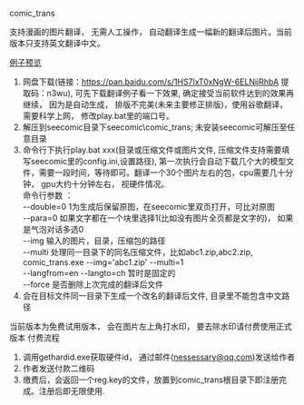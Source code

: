 comic_trans

支持漫画的图片翻译， 无需人工操作， 自动翻译生成一幅新的翻译后图片。当前版本只支持英文翻译中文。

[例子预览](https://github.com/nessessary/SeeComic/blob/master/comic_trans/sample.md)

1. 网盘下载(链接：https://pan.baidu.com/s/1HS7lxT0xNgW-6ELNijRhbA
提取码：n3wu), 可先下载翻译例子看一下效果, 确定接受当前软件达到的效果再继续， 因为是自动生成， 排版不完美(未来主要修正排版)，使用谷歌翻译， 需要科学上网， 修改play.bat里的端口号。
2. 解压到seecomic目录下seecomic\comic_trans; 未安装seecomic可解压至任意目录
3. 命令行下执行play.bat xxx(目录或压缩文件或图片文件, 压缩文件支持需要填写seecomic里的config.ini,设置路径), 第一次执行会自动下载几个大的模型文件，需要一段时间，等待即可。翻译一个30个图片左右的包，cpu需要几十分钟， gpu大约十分钟左右， 视硬件情况。
<br>命令行参数 ：<br> --double=0 1为生成后保留原图，在seecomic里双页打开，可比对原图<br> --para=0 如果文字都在一个块里选择1(比如没有图片全页都是文字的)， 如果是气泡对话多选0
<br>--img 输入的图片，目录，压缩包的路径<br>--multi 处理同一目录下的同名压缩文件，比如abc1.zip,abc2.zip, comic_trans.exe --img='abc1.zip' --multi=1
<br> --langfrom=en --langto=ch 暂时是固定的
<br> --force 是否删除上次完成的翻译后文件
4. 会在目标文件同一目录下生成一个改名的翻译后文件, 目录里不能包含中文路径

当前版本为免费试用版本， 会在图片左上角打水印， 要去除水印请付费使用正式版本
付费流程
1. 调用gethardid.exe获取硬件id， 通过邮件(nessessary@qq.com)发送给作者
2. 作者发送付款二维码
3. 缴费后，会返回一个reg.key的文件，放置到comic_trans根目录下即注册完成。注册后即无限使用.


